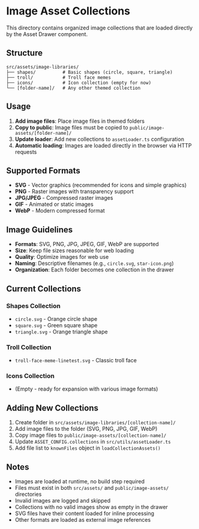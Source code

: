 # Image Asset Collections

This directory contains organized image collections that are loaded directly by the Asset Drawer component.

## Structure

```
src/assets/image-libraries/
├── shapes/          # Basic shapes (circle, square, triangle)
├── troll/           # Troll face memes
├── icons/           # Icon collection (empty for now)
└── [folder-name]/   # Any other themed collection
```

## Usage

1. **Add image files**: Place image files in themed folders
2. **Copy to public**: Image files must be copied to `public/image-assets/[folder-name]/`
3. **Update loader**: Add new collections to `assetLoader.ts` configuration
4. **Automatic loading**: Images are loaded directly in the browser via HTTP requests

## Supported Formats

- **SVG** - Vector graphics (recommended for icons and simple graphics)
- **PNG** - Raster images with transparency support
- **JPG/JPEG** - Compressed raster images
- **GIF** - Animated or static images
- **WebP** - Modern compressed format

## Image Guidelines

- **Formats**: SVG, PNG, JPG, JPEG, GIF, WebP are supported
- **Size**: Keep file sizes reasonable for web loading
- **Quality**: Optimize images for web use
- **Naming**: Descriptive filenames (e.g., `circle.svg`, `star-icon.png`)
- **Organization**: Each folder becomes one collection in the drawer

## Current Collections

### Shapes Collection
- `circle.svg` - Orange circle shape
- `square.svg` - Green square shape
- `triangle.svg` - Orange triangle shape

### Troll Collection
- `troll-face-meme-linetest.svg` - Classic troll face

### Icons Collection
- (Empty - ready for expansion with various image formats)

## Adding New Collections

1. Create folder in `src/assets/image-libraries/[collection-name]/`
2. Add image files to the folder (SVG, PNG, JPG, GIF, WebP)
3. Copy image files to `public/image-assets/[collection-name]/`
4. Update `ASSET_CONFIG.collections` in `src/utils/assetLoader.ts`
5. Add file list to `knownFiles` object in `loadCollectionAssets()`

## Notes

- Images are loaded at runtime, no build step required
- Files must exist in both `src/assets/` and `public/image-assets/` directories
- Invalid images are logged and skipped
- Collections with no valid images show as empty in the drawer
- SVG files have their content loaded for inline processing
- Other formats are loaded as external image references
